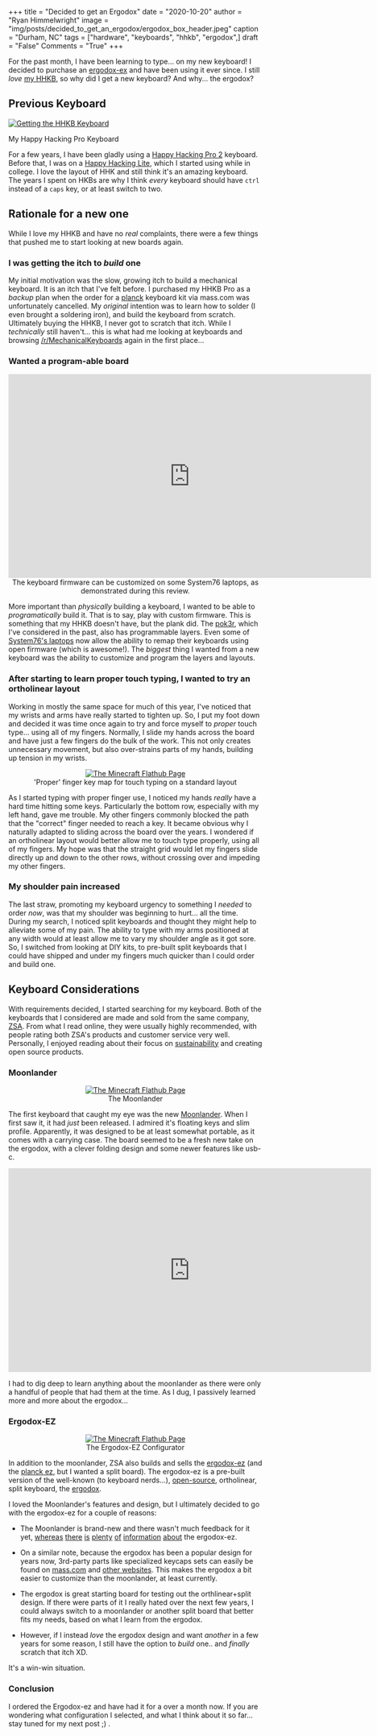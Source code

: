 +++
title   = "Decided to get an Ergodox"
date    = "2020-10-20"
author  = "Ryan Himmelwright"
image   = "img/posts/decided_to_get_an_ergodox/ergodox_box_header.jpeg"
caption = "Durham, NC"
tags    = ["hardware", "keyboards", "hhkb", "ergodox",]
draft   = "False"
Comments = "True"
+++

For the past month, I have been learning to type... on my new keyboard!  I
decided to purchase an [ergodox-ex](https://ergodox-ez.com) and have been using
it ever since. I still *love* [my HHKB](/post/new-hhkb-pro2/), so why did I get
a new keyboard? And why... the ergodox?

<!--more-->

## Previous Keyboard

<a href="../../img/posts/new-hhkb-pro2/got-hhkb.jpg"><img alt="Getting the HHKB
Keyboard" src="../../img/posts/new-hhkb-pro2/got-hhkb.jpg" style="max-width:
100%;"/></a>
<div class="caption">My Happy Hacking Pro Keyboard</div>

For a few years, I have been gladly using a
<a href="https://www.hhkeyboard.com/uk/products/pro2/">Happy Hacking Pro
2</a> keyboard.  Before that, I was
on a [Happy Hacking Lite](https://deskthority.net/wiki/HHKB_Lite), which I
started using while in college. I love the layout of HHK and still think it's
an amazing keyboard. The years I spent on HKBs are why I think *every* keyboard
should have `ctrl` instead of a `caps` key, or at least switch to two.


## Rationale for a new one

While I love my HHKB and have no *real* complaints, there were a few things that
pushed me to start looking at new boards again.


### I was getting the itch to *build* one

My initial motivation was the slow, growing itch to build a mechanical
keyboard.  It is an itch that I've felt before. I purchased my HHKB Pro as a
*backup* plan when the order for a
[planck](https://olkb.com/collections/planck) keyboard kit via  mass.com was
unfortunately cancelled. My *original* intention was to learn how to solder (I
even brought a soldering iron), and build the keyboard from scratch. Ultimately buying the
HHKB, I never got to scratch that itch. While I *technically* still haven't...
this is what had me looking at keyboards and browsing
[/r/MechanicalKeyboards](https://www.reddit.com/r/MechanicalKeyboards/) again in the
first place...

### Wanted a program-able board
<center>
<iframe width="720" height="405" src="https://www.youtube.com/embed/5aJ9U5t9oD4?start=557" frameborder="0" allow="accelerometer; autoplay; clipboard-write; encrypted-media; gyroscope; picture-in-picture" allowfullscreen></iframe>
<div class="caption">The keyboard firmware can be customized on some System76 laptops, as demonstrated during this review.</div>
</center>


More important than *physically* building a keyboard, I wanted to be able to
*programatically* build it. That is to say, play with custom firmware. This is
something that my HHKB doesn't have, but the plank did. The
[pok3r](https://mechanicalkeyboards.com/shop/index.php?l=product_list&c=165),
which I've considered in the past, also has programmable layers. Even some of
[System76's laptops](https://system76.com/laptops) now allow the ability to
remap their keyboards using open firmware (which is awesome!). The
*biggest* thing I wanted from a new keyboard was the ability to customize and
program the layers and layouts.


### After starting to learn proper touch typing, I wanted to try an ortholinear layout

Working in mostly the same space for much of this year, I've noticed that my
wrists and arms have really started to tighten up. So, I put my foot down
and decided it was time once again to try and force myself to *proper*
touch type... using all of my fingers. Normally, I slide my hands across the board
and have just a few fingers do the bulk of the work.  This not only creates
unnecessary movement, but also over-strains parts of my hands, building up tension
in my wrists.

<center>
<a href="/img/posts/decided_to_get_an_ergodox/touch_type_diagram.jpg">
<img alt="The Minecraft Flathub Page" src="/img/posts/decided_to_get_an_ergodox/touch_type_diagram.jpg" style="max-width: 100%;"/></a>
<div class="caption">'Proper' finger key map for touch typing on a standard
layout</div>
</center>

As I started typing with proper finger use, I noticed my hands *really* have a
hard time hitting some keys. Particularly the bottom row, especially with my
left hand, gave me trouble. My other fingers commonly blocked the path that the
"correct" finger needed to reach a key. It became obvious why I naturally
adapted to sliding across the board over the years. I wondered if an
ortholinear layout would better allow me to touch type properly, using all of
my fingers. My hope was that the straight grid would let my fingers
slide directly up and down to the other rows, without crossing over and
impeding my other fingers.


### My shoulder pain increased

The last straw, promoting my keyboard urgency to something I *needed* to order
*now*, was that my shoulder was beginning to hurt... all the time. During my
search, I noticed split keyboards and thought they might
help to alleviate some of my pain. The ability to type with my arms
positioned at any width would at least allow me to vary my shoulder angle as
it got sore. So, I switched from looking at DIY kits, to pre-built split
keyboards that I could have shipped and under my fingers much quicker than I
could order and build one.


## Keyboard Considerations

With requirements decided, I started searching for my keyboard. Both of the
keyboards that I considered are made and sold from the same company,
[ZSA](https://zsa.io). From what I read online, they were usually highly
recommended, with people rating both ZSA's products and customer service very
well. Personally, I enjoyed reading about their focus on
[sustainability](https://ergodox-ez.com/pages/sustainability) and creating open
source products.

### Moonlander

<center>
<a href="/img/posts/decided_to_get_an_ergodox/moonlander.png">
<img alt="The Minecraft Flathub Page" src="/img/posts/decided_to_get_an_ergodox/moonlander.png" style="max-width: 100%;"/></a>
<div class="caption">The Moonlander</div>
</center>

The first keyboard that caught my eye was the new
[Moonlander](https://www.zsa.io/moonlander/). When I first saw it, it had
*just* been released. I admired it's floating keys and slim profile.
Apparently, it was designed to be at least somewhat portable, as it comes with
a carrying case. The board seemed to be a fresh new take on the ergodox, with a
clever folding design and some newer features like usb-c.

<center>
<iframe width="720" height="405" src="https://www.youtube.com/embed/mWu-_ACpSgY" frameborder="0" allow="accelerometer; autoplay; clipboard-write; encrypted-media; gyroscope; picture-in-picture" allowfullscreen></iframe>
</center>

I had to dig deep to learn anything about the moonlander as there were only a
handful of people that had them at the time. As I dug, I passively learned
more and more about the ergodox...


### Ergodox-EZ

<center>
<a href="/img/posts/decided_to_get_an_ergodox/ergodox_configurator.png">
<img alt="The Minecraft Flathub Page" src="/img/posts/decided_to_get_an_ergodox/ergodox_configurator.png" style="max-width: 100%;"/></a>
<div class="caption">The Ergodox-EZ Configurator</div>
</center>


In addition to the moonlander, ZSA also builds and sells the
[ergodox-ez](https://ergodox-ez.com) (and the [planck
ez](https://ergodox-ez.com/pages/planck), but I wanted a split board). The
ergodox-ez is a pre-built version of the well-known (to keyboard nerds...),
[open-source](https://github.com/Ergodox-io), ortholinear, split keyboard, the
[ergodox](https://deskthority.net/wiki/ErgoDox).

I loved the Moonlander's features and design, but I ultimately
decided to go with the ergodox-ez for a couple of reasons:

* The Moonlander is brand-new and there wasn't much feedback for it
    yet, [whereas](https://www.youtube.com/watch?v=LALQsqZP1nA) [there](https://www.youtube.com/watch?v=1GPHiJMS7eo) [is](https://www.nytimes.com/wirecutter/reviews/comfortable-ergo-keyboard/) [plenty](https://thenextweb.com/insider/2016/03/03/why-this-300-ergonomic-keyboard-might-actually-be-worth-the-money/) [of](https://www.rtings.com/keyboard/reviews/ergodox/ez) [information](https://www.mmorpg.com/hardware-reviews/ergodox-ez-this-is-what-powerful-looks-like-2000107228) [about](https://matteeyah.com/ergodox-ez-keyboard) the ergodox-ez.

* On a similar note, because the ergodox has been a popular design for years
    now, 3rd-party parts like specialized keycaps sets
    can easily be found on [mass.com](https://www.mass.com/) and [other
    websites](http://www.mechsupply.co.uk). This makes the ergodox a bit easier
    to customize than the moonlander, at least currently.

* The ergodox is great starting board for testing out the
    orthlinear+split design. If there were parts of it I really hated over the
    next few years, I could always switch to a moonlander or another split board that better fits my needs,
    based on what I learn from the ergodox.

* However, if I instead *love* the ergodox design and want *another* in a few
    years for some reason, I still have the option to *build* one.. and *finally*
    scratch that itch XD.

It's a win-win situation.

### Conclusion

I ordered the Ergodox-ez and have had it for a over a month now. If you are
wondering what configuration I selected, and what I think about it so far...
stay tuned for my next post ;) .
